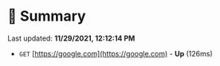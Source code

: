 # 📖 Summary
Last updated: **11/29/2021, 12:12:14 PM**

- `GET` [https://google.com](https://google.com) - **Up** (126ms)
